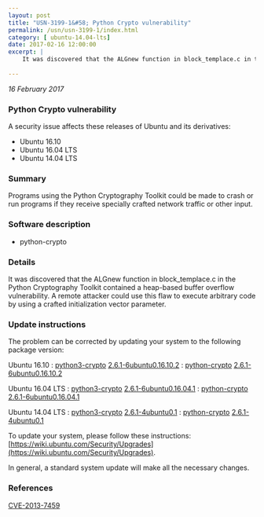```yaml
---
layout: post
title: "USN-3199-1&#58; Python Crypto vulnerability"
permalink: /usn/usn-3199-1/index.html
category: [ ubuntu-14.04-lts]
date: 2017-02-16 12:00:00
excerpt: |
    It was discovered that the ALGnew function in block_templace.c in the Python Cryptography Toolkit contained a heap-based buffer overflow vulnerability. A remote attacker could use this flaw to execute arbitrary code by using a crafted initialization vector parameter. 
    
--- 
```

 
 

*16 February 2017*

### Python Crypto vulnerability

A security issue affects these releases of Ubuntu and its derivatives:

* Ubuntu 16.10
* Ubuntu 16.04 LTS
* Ubuntu 14.04 LTS

### Summary

Programs using the Python Cryptography Toolkit could be made to crash or run programs if they receive specially crafted network traffic or other input.

### Software description

* python-crypto 

### Details

It was discovered that the ALGnew function in block_templace.c in the Python Cryptography Toolkit contained a heap-based buffer overflow vulnerability. A remote attacker could use this flaw to execute arbitrary code by using a crafted initialization vector parameter. 

### Update instructions

The problem can be corrected by updating your system to the following package version:

Ubuntu 16.10
 : [python3-crypto](https://launchpad.net/ubuntu/+source/python-crypto) <span> [2.6.1-6ubuntu0.16.10.2](https://launchpad.net/ubuntu/+source/python-crypto/2.6.1-6ubuntu0.16.10.2) </span> 
 : [python-crypto](https://launchpad.net/ubuntu/+source/python-crypto) <span> [2.6.1-6ubuntu0.16.10.2](https://launchpad.net/ubuntu/+source/python-crypto/2.6.1-6ubuntu0.16.10.2) </span> 

Ubuntu 16.04 LTS
 : [python3-crypto](https://launchpad.net/ubuntu/+source/python-crypto) <span> [2.6.1-6ubuntu0.16.04.1](https://launchpad.net/ubuntu/+source/python-crypto/2.6.1-6ubuntu0.16.04.1) </span> 
 : [python-crypto](https://launchpad.net/ubuntu/+source/python-crypto) <span> [2.6.1-6ubuntu0.16.04.1](https://launchpad.net/ubuntu/+source/python-crypto/2.6.1-6ubuntu0.16.04.1) </span> 

Ubuntu 14.04 LTS
 : [python3-crypto](https://launchpad.net/ubuntu/+source/python-crypto) <span> [2.6.1-4ubuntu0.1](https://launchpad.net/ubuntu/+source/python-crypto/2.6.1-4ubuntu0.1) </span> 
 : [python-crypto](https://launchpad.net/ubuntu/+source/python-crypto) <span> [2.6.1-4ubuntu0.1](https://launchpad.net/ubuntu/+source/python-crypto/2.6.1-4ubuntu0.1) </span> 

To update your system, please follow these instructions: [https://wiki.ubuntu.com/Security/Upgrades](https://wiki.ubuntu.com/Security/Upgrades).

In general, a standard system update will make all the necessary changes. 

### References

 
 [CVE-2013-7459](http://people.ubuntu.com/~ubuntu-security/cve/CVE-2013-7459)
 

